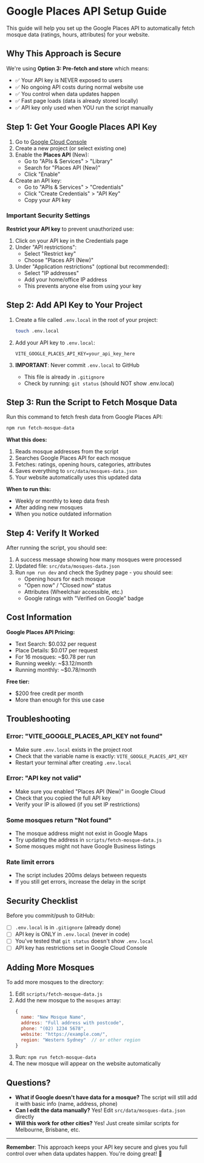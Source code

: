 # Google Places API Setup Guide

This guide will help you set up the Google Places API to automatically fetch mosque data (ratings, hours, attributes) for your website.

## Why This Approach is Secure

We're using **Option 3: Pre-fetch and store** which means:
- ✅ Your API key is NEVER exposed to users
- ✅ No ongoing API costs during normal website use
- ✅ You control when data updates happen
- ✅ Fast page loads (data is already stored locally)
- ✅ API key only used when YOU run the script manually

## Step 1: Get Your Google Places API Key

1. Go to [Google Cloud Console](https://console.cloud.google.com/)
2. Create a new project (or select existing one)
3. Enable the **Places API** (New):
   - Go to "APIs & Services" > "Library"
   - Search for "Places API (New)"
   - Click "Enable"
4. Create an API key:
   - Go to "APIs & Services" > "Credentials"
   - Click "Create Credentials" > "API Key"
   - Copy your API key

### Important Security Settings

**Restrict your API key** to prevent unauthorized use:

1. Click on your API key in the Credentials page
2. Under "API restrictions":
   - Select "Restrict key"
   - Choose "Places API (New)"
3. Under "Application restrictions" (optional but recommended):
   - Select "IP addresses"
   - Add your home/office IP address
   - This prevents anyone else from using your key

## Step 2: Add API Key to Your Project

1. Create a file called `.env.local` in the root of your project:
   ```bash
   touch .env.local
   ```

2. Add your API key to `.env.local`:
   ```
   VITE_GOOGLE_PLACES_API_KEY=your_api_key_here
   ```

3. **IMPORTANT**: Never commit `.env.local` to GitHub
   - This file is already in `.gitignore`
   - Check by running: `git status` (should NOT show .env.local)

## Step 3: Run the Script to Fetch Mosque Data

Run this command to fetch fresh data from Google Places API:

```bash
npm run fetch-mosque-data
```

**What this does:**
1. Reads mosque addresses from the script
2. Searches Google Places API for each mosque
3. Fetches: ratings, opening hours, categories, attributes
4. Saves everything to `src/data/mosques-data.json`
5. Your website automatically uses this updated data

**When to run this:**
- Weekly or monthly to keep data fresh
- After adding new mosques
- When you notice outdated information

## Step 4: Verify It Worked

After running the script, you should see:
1. A success message showing how many mosques were processed
2. Updated file: `src/data/mosques-data.json`
3. Run `npm run dev` and check the Sydney page - you should see:
   - Opening hours for each mosque
   - "Open now" / "Closed now" status
   - Attributes (Wheelchair accessible, etc.)
   - Google ratings with "Verified on Google" badge

## Cost Information

**Google Places API Pricing:**
- Text Search: $0.032 per request
- Place Details: $0.017 per request
- For 16 mosques: ~$0.78 per run
- Running weekly: ~$3.12/month
- Running monthly: ~$0.78/month

**Free tier:**
- $200 free credit per month
- More than enough for this use case

## Troubleshooting

### Error: "VITE_GOOGLE_PLACES_API_KEY not found"
- Make sure `.env.local` exists in the project root
- Check that the variable name is exactly: `VITE_GOOGLE_PLACES_API_KEY`
- Restart your terminal after creating `.env.local`

### Error: "API key not valid"
- Make sure you enabled "Places API (New)" in Google Cloud
- Check that you copied the full API key
- Verify your IP is allowed (if you set IP restrictions)

### Some mosques return "Not found"
- The mosque address might not exist in Google Maps
- Try updating the address in `scripts/fetch-mosque-data.js`
- Some mosques might not have Google Business listings

### Rate limit errors
- The script includes 200ms delays between requests
- If you still get errors, increase the delay in the script

## Security Checklist

Before you commit/push to GitHub:
- [ ] `.env.local` is in `.gitignore` (already done)
- [ ] API key is ONLY in `.env.local` (never in code)
- [ ] You've tested that `git status` doesn't show `.env.local`
- [ ] API key has restrictions set in Google Cloud Console

## Adding More Mosques

To add more mosques to the directory:

1. Edit `scripts/fetch-mosque-data.js`
2. Add the new mosque to the `mosques` array:
   ```javascript
   {
     name: "New Mosque Name",
     address: "Full address with postcode",
     phone: "(02) 1234 5678",
     website: "https://example.com/",
     region: "Western Sydney"  // or other region
   }
   ```
3. Run: `npm run fetch-mosque-data`
4. The new mosque will appear on the website automatically

## Questions?

- **What if Google doesn't have data for a mosque?** The script will still add it with basic info (name, address, phone)
- **Can I edit the data manually?** Yes! Edit `src/data/mosques-data.json` directly
- **Will this work for other cities?** Yes! Just create similar scripts for Melbourne, Brisbane, etc.

---

**Remember**: This approach keeps your API key secure and gives you full control over when data updates happen. You're doing great! 🎉
